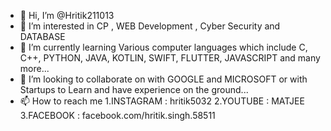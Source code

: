- 👋 Hi, I’m @Hritik211013
- 👀 I’m interested in CP , WEB Development , Cyber Security and DATABASE
- 🌱 I’m currently learning Various computer languages which include C, C++, PYTHON, JAVA, KOTLIN, SWIFT, FLUTTER, JAVASCRIPT and many more...
- 💞️ I’m looking to collaborate on with GOOGLE and MICROSOFT or with Startups to Learn and have experience on the ground...
- 📫 How to reach me 
     1.INSTAGRAM : hritik5032
		 2.YOUTUBE :  MATJEE
		 3.FACEBOOK : facebook.com/hritik.singh.58511
		 

<!---
Hritik211013/Hritik211013 is a ✨ special ✨ repository because its `README.md` (this file) appears on your GitHub profile.
You can click the Preview link to take a look at your changes.
--->
